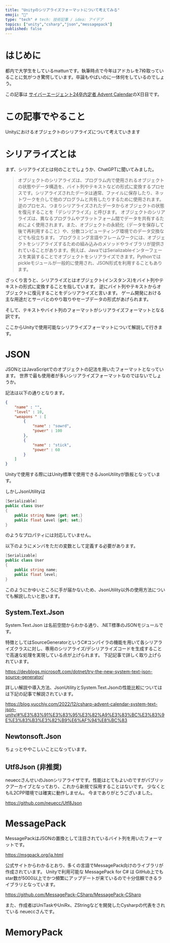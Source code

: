 ```yaml
---
title: "Unityのシリアライズフォーマットについて考えてみる"
emoji: "👏"
type: "tech" # tech: 技術記事 / idea: アイデア
topics: ["unity","csharp","json","messagepack"]
published: false
---
```

# はじめに

都内で大学生をしているmattunです。執筆時点で今年はアドカレを7枠取っていることに気がつき驚愕しています。卒論もやばいのに一体何をしているのでしょう。

この記事は [サイバーエージェント24卒内定者 Advent Calendar](https://qiita.com/advent-calendar/2023/ca24engineer)のX日目です。

# この記事でやること

Unityにおけるオブジェクトのシリアライズについて考えていきます

# シリアライズとは

まず、シリアライズとは何のことでしょうか、ChatGPTに聞いてみました。

> オブジェクトのシリアライズは、プログラム内で使用されるオブジェクトの状態やデータ構造を、バイト列やテキストなどの形式に変換するプロセスです。シリアライズされたデータは通常、ファイルに保存したり、ネットワークを介して他のプログラムと共有したりするために使用されます。逆のプロセス、つまりシリアライズされたデータからオブジェクトの状態を復元することを「デシリアライズ」と呼びます。
> オブジェクトのシリアライズは、異なるプログラムやプラットフォーム間でデータを共有するためによく使用されます。また、オブジェクトの永続化（データを保存して後で再利用すること）や、分散コンピューティング環境でのデータ交換などでも役立ちます。
> プログラミング言語やフレームワークには、オブジェクトをシリアライズするための組み込みのメソッドやライブラリが提供されていることがあります。例えば、JavaではSerializableインターフェースを実装することでオブジェクトをシリアライズできます。Pythonではpickleモジュールが一般的に使用され、JSON形式を利用することもあります。


ざっくり言うと、シリアライズとはオブジェクト(インスタンス)をバイト列やテキストの形式に変換することを指しています。
逆にバイト列やテキストからオブジェクトに復元することをデシリアライズと言います。
ゲーム開発における主な用途だとサーバとのやり取りやセーブデータの形式があげられます。

そして、テキストやバイト列のフォーマットがシリアライズフォーマットとなる訳です。

ここからUnityで使用可能なシリアライズフォーマットについて解説して行きます。

# JSON

JSONとはJavaScriptでのオブジェクトの記法を用いたフォーマットとなっています。
世界で最も使用者が多いシリアライズフォーマットなのではないでしょうか。

記法は以下の通りとなります。

```json
{
    "name" : "",
    "level" : 10,
    "weapons " : [
        {
            "name" : "sowrd",
            "power" : 100
        },
        {
            "name" : "stick",
            "power" : 60
        }
    ]
}
```

Unityで使用する際にはUnity標準で使用できるJsonUtilityが鉄板となっています。

しかしJsonUtilityは
```cs
[Serializable]
public class User
{
    public string Name {get; set;}
    public float Level {get; set;}
}
```
のようなプロパティには対応していません。

以下のようにメンバをただの変数として定義する必要があります。
```cs
[Serializable]
public class User
{
    public string name;
    public float level;
}
```

このようにかゆいところに手が届かないため、JsonUtility以外の使用方法についても解説したいと思います。

## System.Text.Json

System.Text.Json は名前空間からわかる通り、.NET標準のJSONモジュールです。

特徴としてはSourceGeneratorというC#コンパイラの機能を用いて各シリアライズクラスに対し、専用のシリアライズ/デシリアライズコードを生成することで高速な処理を実現している点が上げられます。
下記記事で詳しく取り上げられています。

https://devblogs.microsoft.com/dotnet/try-the-new-system-text-json-source-generator/

詳しい解説や導入方法、JsonUtilityとSystem.Text.Jsonの性能比較についてはは下記の記事で解説されています。

https://blog.yucchiy.com/2022/12/csharp-advent-calendar-system-text-json-unity/#%E3%83%91%E3%83%95%E3%82%A9%E3%83%BC%E3%83%9E%E3%83%B3%E3%82%B9%E6%AF%94%E8%BC%83

## Newtonsoft.Json

ちょっとややこしいことになっています。


## Utf8Json (非推奨)
neueccさんせいのJsonシリアライザです。性能はとてもよいのですがパブリックアーカイブとなっており、これから新規で採用することはないです。
少なくともIL2CPP環境では確実に動作しません。
今までありがとうございました。

https://github.com/neuecc/Utf8Json

# MessagePack

MessagePackはJSONの置換として注目されているバイト列を用いたフォーマットです。

https://msgpack.org/ja.html

公式サイトからわかるとおり、多くの言語でMessagePack向けのライブラリが作成されています。
Unityで利用可能な MessagePack for C# は GitHub上でもstar数が5000以上でかつ頻繁にアップデートが来ているので十分信頼できるライブラリとなっています。

https://github.com/MessagePack-CSharp/MessagePack-CSharp

また、作成者はUniTaskやUniRx、ZStringなどを開発したCysharpの代表をされている neueccさんです。



# MemoryPack

